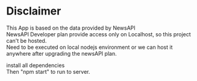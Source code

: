 # Disclaimer
This App is based on the data provided by NewsAPI <br>
NewsAPI Developer plan provide access only on Localhost, so this project can't be hosted. <br>
Need to be executed on local nodejs environment or we can host it anywhere after upgrading the newsAPI plan.<br>

install all dependencies <br>
Then "npm start" to run to server.
